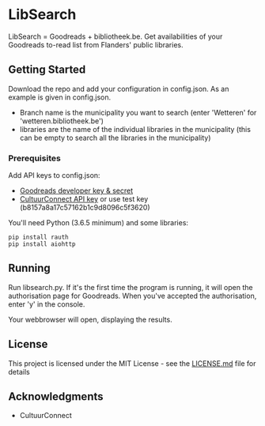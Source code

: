 # LibSearch

LibSearch = Goodreads + bibliotheek.be. Get availabilities of your Goodreads to-read list from Flanders' public libraries.

## Getting Started

Download the repo and add your configuration in config.json. As an example is given in config.json.

* Branch name is the municipality you want to search (enter 'Wetteren' for 'wetteren.bibliotheek.be')
* libraries are the name of the individual libraries in the municipality (this can be empty to search all the libraries in the municipality)

### Prerequisites

Add API keys to config.json:

* [Goodreads developer key & secret](https://www.goodreads.com/api/keys)
* [CultuurConnect API key](https://www.cultuurconnect.be/api) or use test key (b8157a8a17c57162b1c9d8096c5f3620)

You'll need Python (3.6.5 minimum) and some libraries:

```
pip install rauth
pip install aiohttp
```

## Running

Run libsearch.py.
If it's the first time the program is running, it will open the authorisation page for Goodreads.
When you've accepted the authorisation, enter 'y' in the console.

Your webbrowser will open, displaying the results.

## License

This project is licensed under the MIT License - see the [LICENSE.md](LICENSE.md) file for details

## Acknowledgments

* CultuurConnect
